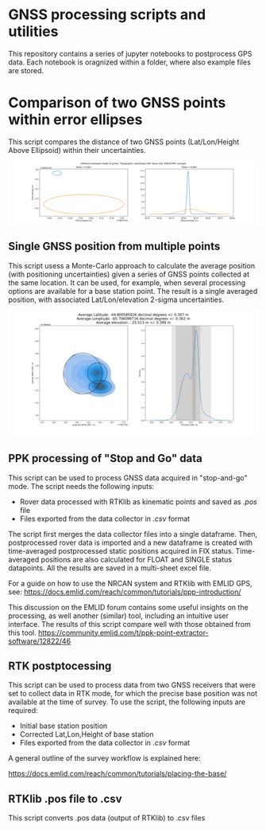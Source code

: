 # GNSS processing scripts and utilities
This repository contains a series of jupyter notebooks to postprocess GPS data. Each notebook is oragnized within a folder, where also example files are stored.

# Comparison of two GNSS points within error ellipses
This script compares the distance of two GNSS points (Lat/Lon/Height Above Ellipsoid) within their uncertainties. 

![alt text](GNSS_data_comparison/GNSS_comparison.svg)

## Single GNSS position from multiple points
This script usess a Monte-Carlo approach to calculate the average position (with positioning uncertainties) given a series of GNSS points collected at the same location. It can be used, for example, when several processing options are available for a base station point. The result is a single averaged position, with associated Lat/Lon/elevation 2-sigma uncertainties.

![alt text](GNSS_Averaging/GNSS_averaged.svg)

## PPK processing of "Stop and Go" data
This script can be used to process GNSS data acquired in "stop-and-go" mode. The script needs the following inputs:

 - Rover data processed with RTKlib as kinematic points and saved as *.pos* file
 - Files exported from the data collector in *.csv* format

The script first merges the data collector files into a single dataframe. Then, postprocessed rover data is imported and a new dataframe is created with time-averaged postprocessed static positions acquired in FIX status. Time-averaged positions are also calculated for FLOAT and SINGLE status datapoints. All the results are saved in a multi-sheet excel file.

For a guide on how to use the NRCAN system and RTKlib with EMLID GPS, see:
https://docs.emlid.com/reach/common/tutorials/ppp-introduction/

This discussion on the EMLID forum contains some useful insights on the processing, as well another (similar) tool, including an intuitive user interface. The results of this script compare well with those obtained from this tool.
https://community.emlid.com/t/ppk-point-extractor-software/12822/46

## RTK postptocessing

This script can be used to process data from two GNSS receivers that were set to collect data in RTK mode, for which the precise base position was not available at the time of survey. To use the script, the following inputs are required:

 - Initial base station position
 - Corrected Lat,Lon,Height of base station
 - Files exported from the data collector in *.csv* format

A general outline of the survey workflow is explained here:

https://docs.emlid.com/reach/common/tutorials/placing-the-base/

## RTKlib .pos file to .csv
This script converts .pos data (output of RTKlib) to .csv files